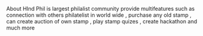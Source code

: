 About
HInd Phil is largest philalist community provide multifeatures such as connection with others philatelist in world wide , purchase any old stamp , can create auction of own stamp , play stamp quizes , create hackathon and much more
                                             
